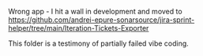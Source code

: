 Wrong app - I hit a wall in development and moved to https://github.com/andrei-epure-sonarsource/jira-sprint-helper/tree/main/Iteration-Tickets-Exporter

This folder is a testimony of partially failed vibe coding.
